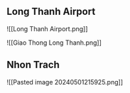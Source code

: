 
## Long Thanh Airport

![[Long Thanh Airport.png]]

![[Giao Thong Long Thanh.png]]

## Nhon Trach

![[Pasted image 20240501215925.png]]